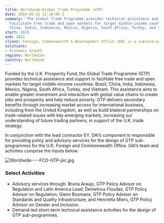 ```yaml
---
title: Worldwide—Global Trade Programme (GTP)
date: 2019-05-22 12:16:00 Z
summary: 'The Global Trade Programme provides technical assistance and support to
  facilitate free trade and open markets for target middle-income countries: Brazil,
  China, India, Indonesia, Mexico, Nigeria, South Africa, Turkey, and Vietnam.'
start: 2019
end: 2022
client: Foreign, Commonwealth & Development Office (DAI is a subcontractor to EY)
solutions:
- Economic Growth
regions: Worldwide
country: Worldwide
---
```


Funded by the U.K. Prosperity Fund, the Global Trade Programme (GTP) provides technical assistance and support to facilitate free trade and open markets for target middle-income countries: Brazil, China, India, Indonesia, Mexico, Nigeria, South Africa, Turkey, and Vietnam. This assistance aims to enable greater investment and interaction with global value chains to create jobs and prosperity and help reduce poverty. GTP delivers secondary benefits through increasing market access for international business, including from the United Kingdom, as well as build bilateral partnerships on trade-related issues with key emerging markets, increasing our understanding of future trading partners, in support of the U.K. trade strategy.
 
In conjunction with the lead contractor EY, DAI’s component is responsible for providing policy and advisory services for the design of GTP sub-programmes for the U.K. Foreign and Commonwealth Office. DAI’s team and activities comprise the inputs below:

![Worldwide----FCO-GTP-pic.jpg](/uploads/Worldwide----FCO-GTP-pic.jpg)

### Select Activities

* Advisory services through: Bruna Araujo, GTP Policy Advisor on Regulation and Latin America Lead; Demetrius Floudas, GTP Policy Advisor on Regulation; Glenn Bosmans, GTP Policy Advisor on Standards and Quality Infrastructure; and Henrietta Miers, GTP Policy Advisor on Gender and Inclusion.
* Demand-led short-term technical assistance activities for the design of GTP sub-programmes.
